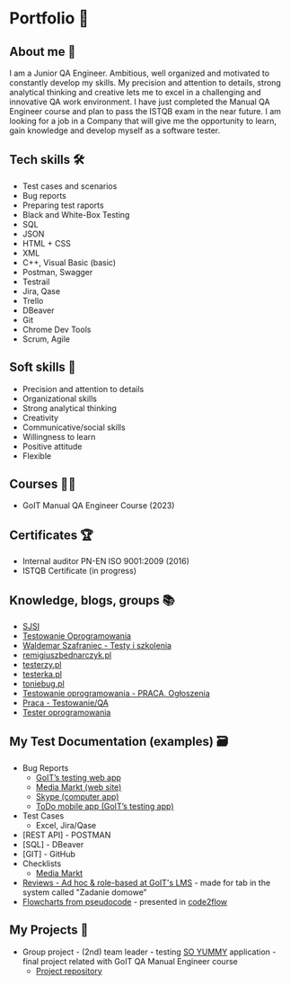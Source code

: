 # Portfolio 📜

## About me 🔎
I am a Junior QA Engineer. Ambitious, well organized and motivated to constantly develop my skills. My precision and attention to details, strong analytical thinking and creative lets me to excel in a challenging and innovative QA work environment. I have just completed the Manual QA Engineer course and plan to pass the ISTQB exam in the near future. I am looking for a job in a Company that will give me the opportunity to learn, gain knowledge and develop myself as a software tester.

## Tech skills 🛠️
* Test cases and scenarios
* Bug reports
* Preparing test raports
* Black and White-Box Testing
* SQL
* JSON
* HTML + CSS
* XML
* C++, Visual Basic (basic)
* Postman, Swagger
* Testrail
* Jira, Qase
* Trello
* DBeaver
* Git
* Chrome Dev Tools
* Scrum, Agile

## Soft skills 🙌
* Precision and attention to details
* Organizational skills
* Strong analytical thinking
* Creativity
* Communicative/social skills
* Willingness to learn
* Positive attitude
* Flexible

## Courses 👨‍🎓
* GoIT Manual QA Engineer Course (2023)

## Certificates 🏆
* Internal auditor PN-EN ISO 9001:2009 (2016)
* ISTQB Certificate (in progress)

## Knowledge, blogs, groups 📚
* [SJSI](https://sjsi.org)
* [Testowanie Oprogramowania](https://pwicherski.gitbook.io)
* [Waldemar Szafraniec - Testy i szkolenia](https://www.wyszkolewas.com.pl/blog/)
* [remigiuszbednarczyk.pl](https://remigiuszbednarczyk.pl) 
* [testerzy.pl](http://testerzy.pl)
* [testerka.pl](http://testerka.pl)
* [toniebug.pl](https://www.toniebug.pl)
* [Testowanie oprogramowania - PRACA, Ogłoszenia](https://www.facebook.com/groups/testowanieoprogramowaniapraca/)
* [Praca - Testowanie/QA](https://www.facebook.com/groups/praca.testing/)
* [Tester oprogramowania](https://www.facebook.com/groups/TestowanieOprogramowania/)
  
## My Test Documentation (examples) 🗃️
* Bug Reports
  * [GoIT’s testing web app](https://drive.google.com/file/d/1zs5VhpZtC0ShyWEo5hCkpkUbB_-ekZEp/view?usp=sharing)
  * [Media Markt (web site)](https://drive.google.com/file/d/1dDSxo7LSdZWkeq5CiFKHFGWD2QDfVRsT/view?usp=sharing)
  * [Skype (computer app)](https://drive.google.com/file/d/10Yz8H9FHNMRv3W1TW4NboN4rkX9nG8uc/view?usp=sharing)
  * [ToDo mobile app (GoIT’s testing app)](https://drive.google.com/file/d/1Oe6J9tHgSHJTf3m_okqM2q1TKXts2fMu/view?usp=sharing)
* Test Cases
  * Excel, Jira/Qase
* [REST API] - POSTMAN
* [SQL] - DBeaver
* [GIT] - GitHub
* Checklists
  * [Media Markt](https://docs.google.com/spreadsheets/d/163lGQzEM0GwQkAaCETZ3lrpCcUSxyeYb/edit?usp=sharing&ouid=108269447861433713192&rtpof=true&sd=true)
* [Reviews - Ad hoc & role-based at GoIT's LMS](https://drive.google.com/file/d/1RjN4vgX-ePl2JOHZJ_WSC1KGyM2g21lG/view?usp=sharing) - made for tab in the system called "Zadanie domowe" 
* [Flowcharts from pseudocode](https://drive.google.com/file/d/1jeQ-UdppgnSBg2JpLzThHZHfkFbh7C7m/view?usp=sharing) - presented in [code2flow](https://app.code2flow.com/)

## My Projects 🚀
* Group project - (2nd) team leader - testing [SO YUMMY](https://so-yummi-qa.netlify.app/) application - final project related with GoIT QA Manual Engineer course
   * <a href="https://github.com/MichalPwlk/SO-YUMMY" target="_blank">Project repository</a>
